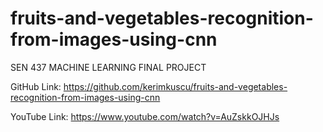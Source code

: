 # fruits-and-vegetables-recognition-from-images-using-cnn
 SEN 437 MACHINE LEARNING FINAL PROJECT

 GitHub Link: https://github.com/kerimkuscu/fruits-and-vegetables-recognition-from-images-using-cnn
 
 YouTube Link: https://www.youtube.com/watch?v=AuZskkOJHJs
